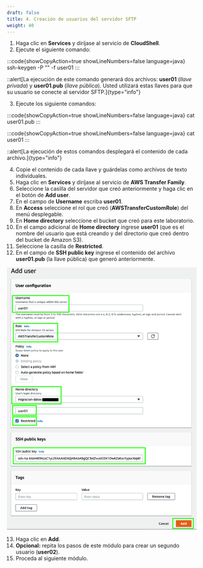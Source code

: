 ```yaml
---
draft: false
title: 4. Creación de usuarios del servidor SFTP
weight: 40
---
```

1. Haga clic en **Services** y diríjase al servicio de **CloudShell**.
2. Ejecute el siguiente comando:

:::code{showCopyAction=true showLineNumbers=false language=java}
ssh-keygen -P "" -f user01
:::

::alert[La ejecución de este comando generará dos archivos: **user01** (*llave privada*) y **user01.pub** (*llave pública*). Usted utilizará estas llaves para que su usuario se conecte al servidor SFTP.]{type="info"}

3. Ejecute los siguiente comandos:

:::code{showCopyAction=true showLineNumbers=false language=java}
cat user01.pub
:::

:::code{showCopyAction=true showLineNumbers=false language=java}
cat user01
:::

::alert[La ejecución de estos comandos desplegará el contenido de cada archivo.]{type="info"}

4. Copie el contenido de cada llave y guárdelas como archivos de texto individuales.
5. Haga clic en **Services** y diríjase al servicio de **AWS Transfer Family**.
6. Seleccione la casilla del servidor que creó anteriormente y haga clic en el botón de **Add user**.
7. En el campo de **Username** escriba **user01**.
8. En **Access** seleccione el rol que creó (**AWSTransferCustomRole**) del menú desplegable.
9. En **Home directory** seleccione el bucket que creó para este laboratorio.
10. En el campo adicional de **Home directory** ingrese **user01** (que es el nombre del usuario que está creando y del directorio que creó dentro del bucket de Amazon S3).
11. Seleccione la casilla de **Restricted**.
12. En el campo de **SSH public key** ingrese el contenido del archivo **user01.pub** (la llave pública) que generó anteriormente.

![Cración de usuarios](/static/images/tr/creacionusuarios.png)

13. Haga clic en **Add**.
14. **Opcional:** repita los pasos de este módulo para crear un segundo usuario (**user02**).
15. Proceda al siguiente módulo.